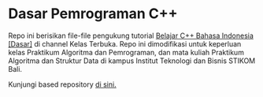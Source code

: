 # Dasar Pemrograman C++

Repo ini berisikan file-file pengukung tutorial [Belajar C++ Bahasa Indonesia [Dasar]](https://www.youtube.com/playlist?list=PLZS-MHyEIRo4Ze0bbGB1WKBSNMPzi-eWI) di channel Kelas Terbuka. Repo ini dimodifikasi untuk keperluan kelas Praktikum Algoritma dan Pemrograman, dan mata kuliah Praktikum Algoritma dan Struktur Data di kampus Institut Teknologi dan Bisnis STIKOM Bali. 


Kunjungi based repository [di sini.](https://github.com/kelasterbuka/CPP_dasar-dasar-programming)
